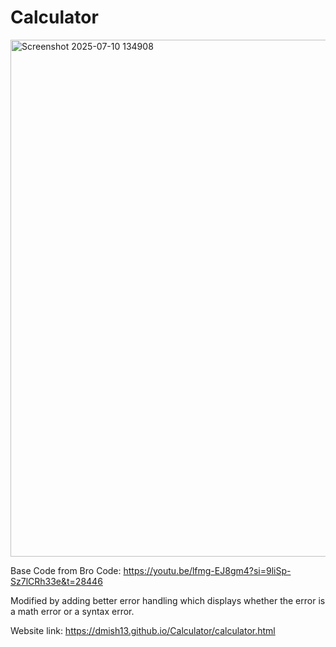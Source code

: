 # Calculator

<img width="1919" height="827" alt="Screenshot 2025-07-10 134908" src="https://github.com/user-attachments/assets/33529b50-6b04-49e3-975c-5fe48a10ae9b" />

Base Code from Bro Code: https://youtu.be/lfmg-EJ8gm4?si=9liSp-Sz7lCRh33e&t=28446

Modified by adding better error handling which displays whether the error is a math error or a syntax error.

Website link: https://dmish13.github.io/Calculator/calculator.html
